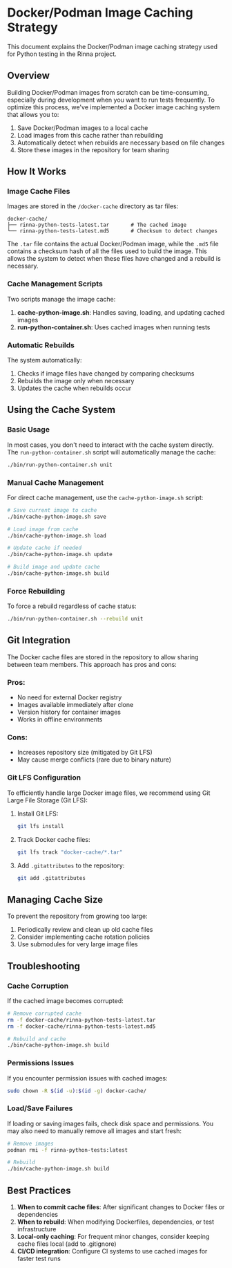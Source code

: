 # Docker/Podman Image Caching Strategy

This document explains the Docker/Podman image caching strategy used for Python testing in the Rinna project.

## Overview

Building Docker/Podman images from scratch can be time-consuming, especially during development when you want to run tests frequently. To optimize this process, we've implemented a Docker image caching system that allows you to:

1. Save Docker/Podman images to a local cache
2. Load images from this cache rather than rebuilding
3. Automatically detect when rebuilds are necessary based on file changes
4. Store these images in the repository for team sharing

## How It Works

### Image Cache Files

Images are stored in the `/docker-cache` directory as tar files:

```
docker-cache/
├── rinna-python-tests-latest.tar       # The cached image
└── rinna-python-tests-latest.md5       # Checksum to detect changes
```

The `.tar` file contains the actual Docker/Podman image, while the `.md5` file contains a checksum hash of all the files used to build the image. This allows the system to detect when these files have changed and a rebuild is necessary.

### Cache Management Scripts

Two scripts manage the image cache:

1. **cache-python-image.sh**: Handles saving, loading, and updating cached images
2. **run-python-container.sh**: Uses cached images when running tests

### Automatic Rebuilds

The system automatically:

1. Checks if image files have changed by comparing checksums
2. Rebuilds the image only when necessary
3. Updates the cache when rebuilds occur

## Using the Cache System

### Basic Usage

In most cases, you don't need to interact with the cache system directly. The `run-python-container.sh` script will automatically manage the cache:

```bash
./bin/run-python-container.sh unit
```

### Manual Cache Management

For direct cache management, use the `cache-python-image.sh` script:

```bash
# Save current image to cache
./bin/cache-python-image.sh save

# Load image from cache
./bin/cache-python-image.sh load

# Update cache if needed
./bin/cache-python-image.sh update

# Build image and update cache
./bin/cache-python-image.sh build
```

### Force Rebuilding

To force a rebuild regardless of cache status:

```bash
./bin/run-python-container.sh --rebuild unit
```

## Git Integration

The Docker cache files are stored in the repository to allow sharing between team members. This approach has pros and cons:

### Pros:
- No need for external Docker registry
- Images available immediately after clone
- Version history for container images
- Works in offline environments

### Cons:
- Increases repository size (mitigated by Git LFS)
- May cause merge conflicts (rare due to binary nature)

### Git LFS Configuration

To efficiently handle large Docker image files, we recommend using Git Large File Storage (Git LFS):

1. Install Git LFS:
   ```bash
   git lfs install
   ```

2. Track Docker cache files:
   ```bash
   git lfs track "docker-cache/*.tar"
   ```

3. Add `.gitattributes` to the repository:
   ```bash
   git add .gitattributes
   ```

## Managing Cache Size

To prevent the repository from growing too large:

1. Periodically review and clean up old cache files
2. Consider implementing cache rotation policies
3. Use submodules for very large image files

## Troubleshooting

### Cache Corruption

If the cached image becomes corrupted:

```bash
# Remove corrupted cache
rm -f docker-cache/rinna-python-tests-latest.tar
rm -f docker-cache/rinna-python-tests-latest.md5

# Rebuild and cache
./bin/cache-python-image.sh build
```

### Permissions Issues

If you encounter permission issues with cached images:

```bash
sudo chown -R $(id -u):$(id -g) docker-cache/
```

### Load/Save Failures

If loading or saving images fails, check disk space and permissions. You may also need to manually remove all images and start fresh:

```bash
# Remove images
podman rmi -f rinna-python-tests:latest

# Rebuild
./bin/cache-python-image.sh build
```

## Best Practices

1. **When to commit cache files**: After significant changes to Docker files or dependencies
2. **When to rebuild**: When modifying Dockerfiles, dependencies, or test infrastructure
3. **Local-only caching**: For frequent minor changes, consider keeping cache files local (add to .gitignore)
4. **CI/CD integration**: Configure CI systems to use cached images for faster test runs